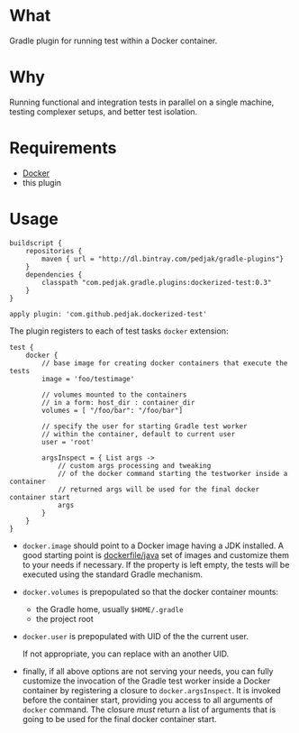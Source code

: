 What
====

Gradle plugin for running test within a Docker container.

Why
===

Running functional and integration tests in parallel on a single machine,
testing complexer setups, and better test isolation.

Requirements
============

* [Docker](http://www.docker.com)
* this plugin

Usage
=====



    buildscript {
        repositories {
            maven { url = "http://dl.bintray.com/pedjak/gradle-plugins"}
        }
        dependencies {
            classpath "com.pedjak.gradle.plugins:dockerized-test:0.3"
        }
    }
    
    apply plugin: 'com.github.pedjak.dockerized-test'


The plugin registers to each of test tasks `docker` extension:

    test {
        docker {
            // base image for creating docker containers that execute the tests
            image = 'foo/testimage' 
            
            // volumes mounted to the containers
            // in a form: host_dir : container_dir
            volumes = [ "/foo/bar": "/foo/bar"] 
            
            // specify the user for starting Gradle test worker 
            // within the container, default to current user
            user = 'root' 
            
            argsInspect = { List args ->
                // custom args processing and tweaking
                // of the docker command starting the testworker inside a container
                // returned args will be used for the final docker container start
                args
            }
        }
    }
    
* `docker.image` should point to a Docker image having a JDK installed. A good starting point is 
[dockerfile/java](https://registry.hub.docker.com/u/dockerfile/java/) set of images and customize
them to your needs if necessary.  If the property is left empty, the tests will be executed
using the standard Gradle mechanism.

* `docker.volumes` is prepopulated so that the docker container mounts:
    * the Gradle home, usually `$HOME/.gradle`
    * the project root
    
* `docker.user` is prepopulated with UID of the the current user.
 
    If not appropriate, you can replace with an another UID.
    
* finally, if all above options are not serving your needs, you can fully customize
the invocation of the Gradle test worker inside a Docker container by registering
a closure to `docker.argsInspect`. It is invoked before the container start, providing
you access to all arguments of `docker` command. The closure *must* return a list of
arguments that is going to be used for the final docker container start.
